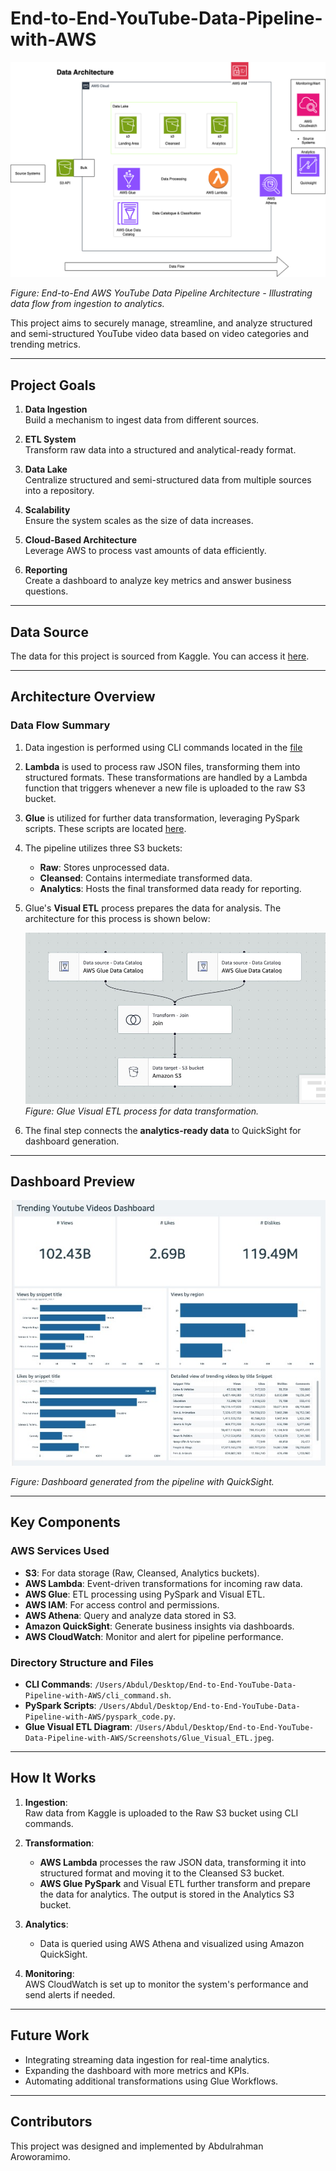 

# End-to-End-YouTube-Data-Pipeline-with-AWS

![AWS YouTube Data Pipeline Architecture](Architecture_Diagram/Youtube_Pipeline.png)

*Figure: End-to-End AWS YouTube Data Pipeline Architecture - Illustrating data flow from ingestion to analytics.*

This project aims to securely manage, streamline, and analyze structured and semi-structured YouTube video data based on video categories and trending metrics.

---

## Project Goals

1. **Data Ingestion**  
   Build a mechanism to ingest data from different sources.

2. **ETL System**  
   Transform raw data into a structured and analytical-ready format.

3. **Data Lake**  
   Centralize structured and semi-structured data from multiple sources into a repository.

4. **Scalability**  
   Ensure the system scales as the size of data increases.

5. **Cloud-Based Architecture**  
   Leverage AWS to process vast amounts of data efficiently.

6. **Reporting**  
   Create a dashboard to analyze key metrics and answer business questions.

---

## Data Source

The data for this project is sourced from Kaggle. You can access it [here](https://www.kaggle.com/datasets/datasnaek/youtube-new).

---

## Architecture Overview

### Data Flow Summary

1. Data ingestion is performed using CLI commands located in the [file](/Users/Abdul/Desktop/End-to-End-YouTube-Data-Pipeline-with-AWS/cli_command.sh)

2. **Lambda** is used to process raw JSON files, transforming them into structured formats. These transformations are handled by a Lambda function that triggers whenever a new file is uploaded to the raw S3 bucket.

3. **Glue** is utilized for further data transformation, leveraging PySpark scripts. These scripts are located [here](Users/Abdul/Desktop/End-to-End-YouTube-Data-Pipeline-with-AWS/pyspark_code.py).

4. The pipeline utilizes three S3 buckets:  
   - **Raw**: Stores unprocessed data.  
   - **Cleansed**: Contains intermediate transformed data.  
   - **Analytics**: Hosts the final transformed data ready for reporting.

5. Glue's **Visual ETL** process prepares the data for analysis. The architecture for this process is shown below:  

   ![Glue Visual ETL](./Screenshots/Glue_Visual_ETL.jpeg)  
   *Figure: Glue Visual ETL process for data transformation.*

6. The final step connects the **analytics-ready data** to QuickSight for dashboard generation.

---

## Dashboard Preview

![YouTube Data Dashboard](./Screenshots/Dashboard.jpeg)

*Figure: Dashboard generated from the pipeline with QuickSight.*

---

## Key Components

### AWS Services Used
- **S3**: For data storage (Raw, Cleansed, Analytics buckets).
- **AWS Lambda**: Event-driven transformations for incoming raw data.
- **AWS Glue**: ETL processing using PySpark and Visual ETL.
- **AWS IAM**: For access control and permissions.
- **AWS Athena**: Query and analyze data stored in S3.
- **Amazon QuickSight**: Generate business insights via dashboards.
- **AWS CloudWatch**: Monitor and alert for pipeline performance.

### Directory Structure and Files
- **CLI Commands**: `/Users/Abdul/Desktop/End-to-End-YouTube-Data-Pipeline-with-AWS/cli_command.sh`.
- **PySpark Scripts**: `/Users/Abdul/Desktop/End-to-End-YouTube-Data-Pipeline-with-AWS/pyspark_code.py`.
- **Glue Visual ETL Diagram**: `/Users/Abdul/Desktop/End-to-End-YouTube-Data-Pipeline-with-AWS/Screenshots/Glue_Visual_ETL.jpeg`.

---

## How It Works

1. **Ingestion**:  
   Raw data from Kaggle is uploaded to the Raw S3 bucket using CLI commands.

2. **Transformation**:  
   - **AWS Lambda** processes the raw JSON data, transforming it into structured format and moving it to the Cleansed S3 bucket.  
   - **AWS Glue PySpark** and Visual ETL further transform and prepare the data for analytics. The output is stored in the Analytics S3 bucket.

3. **Analytics**:  
   - Data is queried using AWS Athena and visualized using Amazon QuickSight.

4. **Monitoring**:  
   AWS CloudWatch is set up to monitor the system's performance and send alerts if needed.

---

## Future Work

- Integrating streaming data ingestion for real-time analytics.
- Expanding the dashboard with more metrics and KPIs.
- Automating additional transformations using Glue Workflows.

---

## Contributors

This project was designed and implemented by Abdulrahman Aroworamimo.
